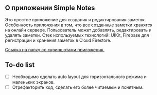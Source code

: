 ##  О приложении Simple Notes
Это простое приложение для создания и редактирования заметок. Особенность приложения в том, что все созданные заметки хранятся на онлайн сервере. Пользователь может добавлять, редактировать и удалять заметки. Стек используемых технологий: UIKit, Firebase для регистрации и хранения заметок в Cloud Firestore.

[Ссылка на папку со скриншотами приложения.](https://yadi.sk/d/CZAh6FjM8zGoQQ?w=1)

##  To-do list
- [ ] Необходимо сделать auto layout для горизонтального режима и маленьких экранов.
- [ ] Отрефакторить код, сделать его более читаемым и понятным.
